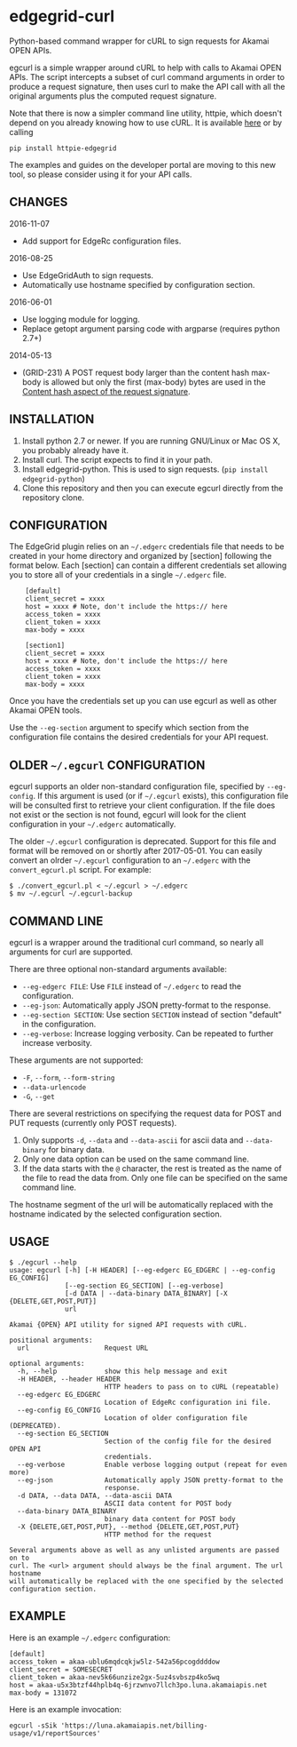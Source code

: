 # edgegrid-curl

Python-based command wrapper for cURL to sign requests for Akamai OPEN APIs.

egcurl is a simple wrapper around cURL to help with calls to Akamai OPEN APIs. The script intercepts a subset of curl command arguments in order to produce a request signature, then uses curl to make the API call with all the original arguments plus the computed request signature.

Note that there is now a simpler command line utility, httpie, which doesn't depend on you already knowing how to use cURL. It is available [here](https://github.com/akamai-open/httpie-edgegrid) or by calling

```
pip install httpie-edgegrid
```

The examples and guides on the developer portal are moving to this new tool, so please consider using it for your API calls.

## CHANGES
2016-11-07
* Add support for EdgeRc configuration files.

2016-08-25
* Use EdgeGridAuth to sign requests.
* Automatically use hostname specified by configuration section.

2016-06-01
* Use logging module for logging.
* Replace getopt argument parsing code with argparse (requires python 2.7+)

2014-05-13
* (GRID-231) A POST request body larger than the content hash max-body is allowed but only the first (max-body) bytes are used in the [Content hash aspect of the request signature](https://developer.akamai.com/stuff/Getting_Started_with_OPEN_APIs/Client_Auth.html).


## INSTALLATION

1. Install python 2.7 or newer. If you are running GNU/Linux or Mac OS X, you probably already have it.
2. Install curl. The script expects to find it in your path.
3. Install edgegrid-python. This is used to sign requests. (`pip install edgegrid-python`)
4. Clone this repository and then you can execute egcurl directly from the repository clone.


## CONFIGURATION

The EdgeGrid plugin relies on an `~/.edgerc` credentials file that needs to be created in your home directory and organized by [section] following the format below. Each [section] can contain a different credentials set allowing you to store all of your credentials in a single `~/.edgerc` file.

```
    [default]
    client_secret = xxxx
    host = xxxx # Note, don't include the https:// here
    access_token = xxxx
    client_token = xxxx
    max-body = xxxx

    [section1]
    client_secret = xxxx
    host = xxxx # Note, don't include the https:// here
    access_token = xxxx
    client_token = xxxx
    max-body = xxxx
```

Once you have the credentials set up you can use egcurl as well as other Akamai OPEN tools.

Use the `--eg-section` argument to specify which section from the configuration file contains the desired credentials for your API request.


## OLDER `~/.egcurl` CONFIGURATION

egcurl supports an older non-standard configuration file, specified by `--eg-config`. If this argument is used (or if `~/.egcurl` exists), this configuration file will be consulted first to retrieve your client configuration. If the file does not exist or the section is not found, egcurl will look for the client configuration in your `~/.edgerc` automatically.

The older `~/.egcurl` configuration is deprecated. Support for this file and format will be removed on or shortly after 2017-05-01. You can easily convert an olrder `~/.egcurl` configuration to an `~/.edgerc` with the `convert_egcurl.pl` script. For example:

```
$ ./convert_egcurl.pl < ~/.egcurl > ~/.edgerc
$ mv ~/.egcurl ~/.egcurl-backup
```


## COMMAND LINE

egcurl is a wrapper around the traditional curl command, so nearly all arguments for curl are supported.

There are three optional non-standard arguments available:

* `--eg-edgerc FILE`: Use `FILE` instead of `~/.edgerc` to read the configuration.
* `--eg-json`: Automatically apply JSON pretty-format to the response.
* `--eg-section SECTION`: Use section `SECTION` instead of section "default" in the configuration.
* `--eg-verbose`: Increase logging verbosity. Can be repeated to further increase verbosity.

These arguments are not supported:

* `-F`, `--form`, `--form-string`
* `--data-urlencode`
* `-G`, `--get`

There are several restrictions on specifying the request data for POST and PUT requests (currently only POST requests).

1. Only supports `-d`, `--data` and `--data-ascii` for ascii data and `--data-binary` for binary data.
2. Only one data option can be used on the same command line.
3. If the data starts with the `@` character, the rest is treated as the name of the file to read the data from. Only one file can be specified on the same command line.

The hostname segment of the url will be automatically replaced with the hostname indicated by the selected configuration section.

## USAGE

```
$ ./egcurl --help
usage: egcurl [-h] [-H HEADER] [--eg-edgerc EG_EDGERC | --eg-config EG_CONFIG]
              [--eg-section EG_SECTION] [--eg-verbose]
              [-d DATA | --data-binary DATA_BINARY] [-X {DELETE,GET,POST,PUT}]
              url

Akamai {OPEN} API utility for signed API requests with cURL.

positional arguments:
  url                   Request URL

optional arguments:
  -h, --help            show this help message and exit
  -H HEADER, --header HEADER
                        HTTP headers to pass on to cURL (repeatable)
  --eg-edgerc EG_EDGERC
                        Location of EdgeRc configuration ini file.
  --eg-config EG_CONFIG
                        Location of older configuration file (DEPRECATED).
  --eg-section EG_SECTION
                        Section of the config file for the desired OPEN API
                        credentials.
  --eg-verbose          Enable verbose logging output (repeat for even more)
  --eg-json             Automatically apply JSON pretty-format to the
                        response.
  -d DATA, --data DATA, --data-ascii DATA
                        ASCII data content for POST body
  --data-binary DATA_BINARY
                        binary data content for POST body
  -X {DELETE,GET,POST,PUT}, --method {DELETE,GET,POST,PUT}
                        HTTP method for the request

Several arguments above as well as any unlisted arguments are passed on to
curl. The <url> argument should always be the final argument. The url hostname
will automatically be replaced with the one specified by the selected
configuration section.
```

## EXAMPLE

Here is an example `~/.edgerc` configuration:

```
[default]
access_token = akaa-ublu6mqdcqkjw5lz-542a56pcogddddow
client_secret = SOMESECRET
client_token = akaa-nev5k66unzize2gx-5uz4svbszp4ko5wq
host = akaa-u5x3btzf44hplb4q-6jrzwnvo7llch3po.luna.akamaiapis.net
max-body = 131072
```

Here is an example invocation:

```
egcurl -sSik 'https://luna.akamaiapis.net/billing-usage/v1/reportSources'
```
